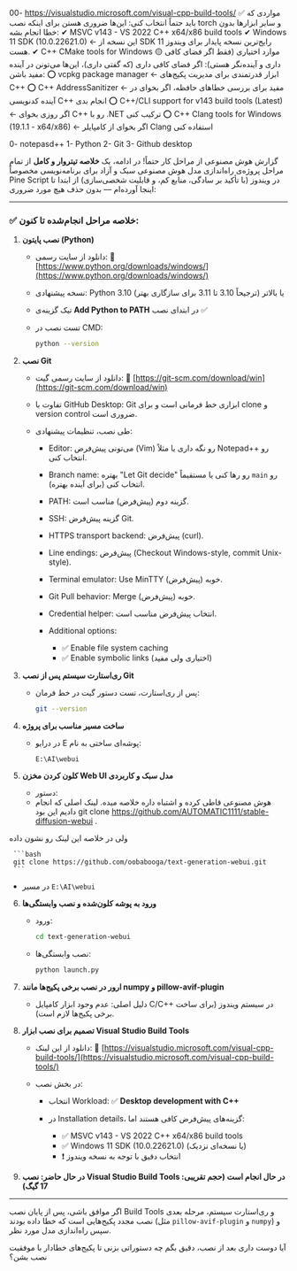 00-  https://visualstudio.microsoft.com/visual-cpp-build-tools/
✅ مواردی که باید حتماً انتخاب کنی:
این‌ها ضروری هستن برای اینکه نصب torch و سایر ابزارها بدون خطا انجام بشه:
✔ MSVC v143 - VS 2022 C++ x64/x86 build tools
✔ Windows 11 SDK (10.0.22621.0) ← این نسخه از SDK رایج‌ترین نسخه پایدار برای ویندوز 11 هست.
✔ C++ CMake tools for Windows
🟡 موارد اختیاری (فقط اگر فضای کافی داری و آینده‌نگر هستی):
اگر فضای کافی داری (که گفتی داری)، این‌ها می‌تونن در آینده مفید باشن:
⭕ vcpkg package manager ← ابزار قدرتمندی برای مدیریت پکیج‌های C++
⭕ C++ AddressSanitizer ← مفید برای بررسی خطاهای حافظه، اگر بخوای در آینده کدنویسی C++ انجام بدی
⭕ C++/CLI support for v143 build tools (Latest) ← اگر روزی بخوای C++ رو با .NET ترکیب کنی
⭕ C++ Clang tools for Windows (19.1.1 - x64/x86) ← اگر بخوای از کامپایلر Clang استفاده کنی

0- notepasd++
1- Python
2- Git
3- Github desktop



گزارش هوش مصنوعی از مراحل کار
حتماً! در ادامه، یک **خلاصه تیتر‌وار و کامل** از تمام مراحل پروژه‌ی راه‌اندازی مدل هوش مصنوعی سبک و آزاد برای برنامه‌نویسی مخصوصاً Pine Script در ویندوز (با تأکید بر سادگی، منابع کم، و قابلیت شخصی‌سازی) از ابتدا تا اینجا آورده‌ام — بدون حذف هیچ مورد ضروری:

---

### ✅ خلاصه مراحل انجام‌شده تا کنون:

1. **نصب پایتون (Python)**

   * دانلود از سایت رسمی:
     🔗 [https://www.python.org/downloads/windows/](https://www.python.org/downloads/windows/)
   * نسخه پیشنهادی: Python 3.10 یا بالاتر (ترجیحاً 3.10 تا 3.11 برای سازگاری بهتر)
   * تیک گزینه‌ی **Add Python to PATH** در ابتدای نصب ✅
   * تست نصب در CMD:

     ```bash
     python --version
     ```

2. **نصب Git**

   * دانلود از سایت رسمی گیت:
     🔗 [https://git-scm.com/download/win](https://git-scm.com/download/win)
   * تفاوت با GitHub Desktop: Git ابزاری خط فرمانی است و برای clone و version control ضروری است.
   * طی نصب، تنظیمات پیشنهادی:

     * Editor: می‌تونی پیش‌فرض (Vim) رو نگه داری یا مثلاً Notepad++ رو انتخاب کنی.
     * Branch name: بهتره "Let Git decide" رو رها کنی یا مستقیماً `main` رو انتخاب کنی (برای آینده بهتره).
     * PATH: گزینه دوم (پیش‌فرض) مناسب است.
     * SSH: گزینه پیش‌فرض Git.
     * HTTPS transport backend: پیش‌فرض (curl).
     * Line endings: پیش‌فرض (Checkout Windows-style, commit Unix-style).
     * Terminal emulator: Use MinTTY (پیش‌فرض) خوبه.
     * Git Pull behavior: Merge (پیش‌فرض) خوبه.
     * Credential helper: انتخاب پیش‌فرض مناسب است.
     * Additional options:

       * ✅ Enable file system caching
       * ✅ Enable symbolic links (اختیاری ولی مفید)

3. **ری‌استارت سیستم پس از نصب Git**

   * پس از ری‌استارت، تست دستور گیت در خط فرمان:

     ```bash
     git --version
     ```

4. **ساخت مسیر مناسب برای پروژه**

   * در درایو E پوشه‌ای ساختی به نام:

     ```
     E:\AI\webui
     ```

5. **کلون کردن مخزن Web UI مدل سبک و کاربردی**

   * دستور:
   * هوش مصنوعی قاطی کرده و اشتباه داره خلاصه میده. لینک اصلی که انجام دادیم این بود
git clone https://github.com/AUTOMATIC1111/stable-diffusion-webui .

ولی در خلاصه این لینک رو نشون داده

     ```bash
     git clone https://github.com/oobabooga/text-generation-webui.git
     ```
   * در مسیر `E:\AI\webui`

6. **ورود به پوشه کلون‌شده و نصب وابستگی‌ها**

   * ورود:

     ```bash
     cd text-generation-webui
     ```
   * نصب وابستگی‌ها:

     ```bash
     python launch.py
     ```

7. **ارور در نصب برخی پکیج‌ها مانند numpy و pillow-avif-plugin**

   * دلیل اصلی: عدم وجود ابزار کامپایل C/C++ در سیستم ویندوز (برای ساخت برخی پکیج‌ها لازم است).

8. **تصمیم برای نصب ابزار Visual Studio Build Tools**

   * دانلود از این لینک:
     🔗 [https://visualstudio.microsoft.com/visual-cpp-build-tools/](https://visualstudio.microsoft.com/visual-cpp-build-tools/)
   * در بخش نصب:

     * انتخاب Workload: ✅ **Desktop development with C++**
     * در Installation details، گزینه‌های پیش‌فرض کافی هستند اما:

       * ✅ MSVC v143 - VS 2022 C++ x64/x86 build tools
       * ✅ Windows 11 SDK (10.0.22621.0) (یا نسخه‌ای نزدیک)
       * ❗ انتخاب دقیق با توجه به نسخه ویندوز

9. **در حال حاضر: نصب Visual Studio Build Tools در حال انجام است (حجم تقریبی: 17 گیگ)**

---

اگر موافق باشی، پس از پایان نصب Build Tools و ری‌استارت سیستم، مرحله بعدی نصب مجدد پکیج‌هایی است که خطا داده بودند (مثل `pillow-avif-plugin` و `numpy`) و سپس راه‌اندازی مدل مورد نظر.

آیا دوست داری بعد از نصب، دقیق بگم چه دستوراتی بزنی تا پکیج‌های خطادار با موفقیت نصب بشن؟

